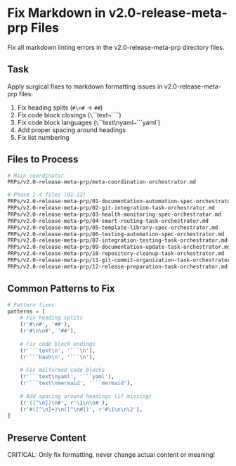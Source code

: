 # Fix Markdown in v2.0-release-meta-prp Files

Fix all markdown linting errors in the v2.0-release-meta-prp directory files.

## Task

Apply surgical fixes to markdown formatting issues in v2.0-release-meta-prp files:

1. Fix heading splits (`#\n#` → `##`)
2. Fix code block closings (`\`\`\`text` → `\`\`\``)
3. Fix code block languages (`\`\`\`text\nyaml` → `\`\`\`yaml`)
4. Add proper spacing around headings
5. Fix list numbering

## Files to Process

```bash
# Main coordinator
PRPs/v2.0-release-meta-prp/meta-coordination-orchestrator.md

# Phase 1-4 files (01-12)
PRPs/v2.0-release-meta-prp/01-documentation-automation-spec-orchestrator.md
PRPs/v2.0-release-meta-prp/02-git-integration-task-orchestrator.md
PRPs/v2.0-release-meta-prp/03-health-monitoring-spec-orchestrator.md
PRPs/v2.0-release-meta-prp/04-smart-routing-task-orchestrator.md
PRPs/v2.0-release-meta-prp/05-template-library-spec-orchestrator.md
PRPs/v2.0-release-meta-prp/06-testing-automation-spec-orchestrator.md
PRPs/v2.0-release-meta-prp/07-integration-testing-task-orchestrator.md
PRPs/v2.0-release-meta-prp/09-documentation-update-task-orchestrator.md
PRPs/v2.0-release-meta-prp/10-repository-cleanup-task-orchestrator.md
PRPs/v2.0-release-meta-prp/11-git-commit-organization-task-orchestrator.md
PRPs/v2.0-release-meta-prp/12-release-preparation-task-orchestrator.md
```

## Common Patterns to Fix

```python
# Pattern fixes
patterns = [
    # Fix heading splits
    (r'#\n#', '##'),
    (r'#\n\n#', '##'),
    
    # Fix code block endings
    (r'```text\n', '```\n'),
    (r'```bash\n', '```\n'),
    
    # Fix malformed code blocks
    (r'```text\nyaml', '```yaml'),
    (r'```text\nmermaid', '```mermaid'),
    
    # Add spacing around headings (if missing)
    (r'([^\n])\n#', r'\1\n\n#'),
    (r'#([^\n]+)\n([^\n#])', r'#\1\n\n\2'),
]
```

## Preserve Content

CRITICAL: Only fix formatting, never change actual content or meaning!